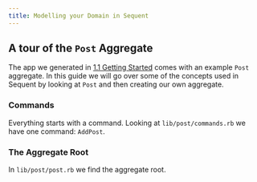 ```yaml
---
title: Modelling your Domain in Sequent
---
```


## A tour of the `Post` Aggregate

The app we generated in [1.1 Getting Started](/docs/getting-started.html) comes with an example `Post` aggregate. In this guide we will go over some of the concepts used in Sequent by looking at `Post` and then creating our own aggregate.

### Commands

Everything starts with a command. Looking at `lib/post/commands.rb` we have one command: `AddPost`.

### The Aggregate Root

In `lib/post/post.rb` we find the aggregate root.
